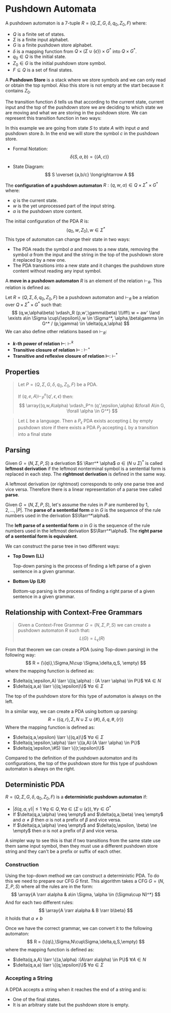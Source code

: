 # Pushdown Automata

A pushdown automaton is a 7-tuple $R=(Q,\Sigma,G,\delta,q_0,Z_0,F)$ where:

- $Q$ is a finite set of states.
- $\Sigma$ is a finite input alphabet.
- $G$ is a finite pushdown store alphabet.
- $\delta$ is a mapping function from  $Q\times (\Sigma \cup \{\epsilon\}) \times G^*$ into $Q\times G^*$.
- $q_0 \in Q$ is the initial state.
- $Z_0 \in G$ is the initial pushdown store symbol.
- $F\subseteq Q$ is a set of final states.

A **Pushdown Store** is a stack where we store symbols and we can only  read or obtain the top symbol. Also this store is not empty at the start because it contains $Z_0$.

The transition function $\delta$  tells us that according to the current state, current input and the top of the pushdown store we are deciding to which state we are moving and what we are storing in the pushdown store. We can represent this transition function in two ways:

In this example we are going from state $S$ to state $A$ with input $a$ and pushdown store $b$. In the end we will store the symbol $c$ in the pushdown store.

- Formal Notation:
  $$
  \delta(S,a,b) = \{(A,c)\}
  $$

- State Diagram:
  $$
  S \overset {a,b/c} \longrightarrow A
  $$
  

The **configuration of a pushdown automaton** $R:(q,w,\alpha) \in Q \times \Sigma^* \times G^*$  where:

- $q$ is the current state.
- $w$ is the yet unprocessed part of the input string.
- $\alpha$ is the pushdown store content.

The initial configuration of the PDA $R$ is:
$$
(q_0,w,Z_0), w\in \Sigma^*
$$
This type of automaton can change their state in two ways:

- The PDA reads the symbol $a$ and moves to a new state, removing the symbol $a$ from the input and the string in the top of the pushdown store it replaced by a new one.
- The PDA transitions into a new state and it changes the pushdown store content without reading any input symbol.

A **move in a pushdown automaton** $R$ is an element of the relation $\vdash_R$. This relation is defined as:

Let $R=(Q,\Sigma,\delta,q_0,Z_0,F)$ be a pushdown automaton and $\vdash_R$ be a relation over $Q\times\Sigma^*\times G^*$ such that:
$$
(q,w,\alpha\beta) \vdash_R (p,w',\gamma\beta) \\\iff\\ w = aw' \land \exists a\in \Sigma \cup\{\epsilon\},w \in \Sigma^*, \alpha,\beta\gamma \in G^* /
(p,\gamma) \in \delta(q,a,\alpha)
$$
We can also define other relations based on $\vdash_R$:

- **$k$-th power of relation $\vdash$**: $\vdash^k$
- **Transitive closure of relation $\vdash$** : $\vdash^+$
- **Transitive and reflexive closure of relation $\vdash$**: $\vdash^*$

## Properties

> Let $P=(Q,\Sigma,G,\delta,q_0,Z_0,F)$ be a PDA. 
>
> If $(q,e,A)\vdash_P^n(q',\epsilon,\epsilon)$ then:
> $$
> \array{(q,w,A\alpha) \vdash_P^n (q',\epsilon,\alpha) &\forall A\in G, \forall \alpha \in G^*}
> $$



> Let $L$ be a language. Then a $P_\epsilon$ PDA exists accepting $L$ by empty pushdown store if there exists a PDA $P_f$ accepting $L$ by a transition into a final state

## Parsing

Given $G=(N,\Sigma,P,S)$ a derivation $S \Rarr^* \alpha$  $\alpha \in (N\cup \Sigma)^*$ is called **leftmost derivation** if the leftmost nonterminal symbol is a sentential form is replaced in each step. The **rightmost derivation** is defined in the same way.

A leftmost derivation (or rightmost) corresponds to only one parse tree and vice versa. Therefore there is a linear representation of a parse tree called **parse**.

Given $G=(N,\Sigma,P,S)$, let's assume the rules in $P$ are numbered by $1,2,\dots,|P|$. The **parse of a sentential form** $\alpha$ in $G$ is the sequence of the rule numbers used in the derivation $S\Rarr^*\alpha$.

The **left parse of a sentential form** $\alpha$ in $G$ is the sequence of the rule numbers used in the leftmost derivation $S\Rarr^*\alpha$. The **right parse of a sentential form is equivalent**.

We can construct the parse tree in two different ways:

- **Top Down (LL)**

  Top-down parsing is the process of finding a left parse of a given sentence in a given grammar.

- **Bottom Up (LR)**

  Bottom-up parsing is the process of finding a right parse of a given sentence in a given grammar.

## Relationship with Context-Free Grammars

> Given a Context-Free Grammar $G=(N,\Sigma,P,S)$ we can create a pushdown automaton $R$ such that:
> $$
> L(G) = L_\epsilon(R)
> $$

From that theorem we can create a PDA (using Top-down parsing) in the following way:
$$
R = (\{q\},\Sigma,N\cup \Sigma,\delta,q,S, \empty)
$$
where the mapping function is defined as:

- $\delta(q,\epsilon,A) \larr \{(q,\alpha) : (A \rarr \alpha) \in P\}$   $\forall A \in N$
- $\delta(q,a,a) \larr \{(q,\epsilon)\}$    $\forall a \in \Sigma$

The top of the pushdown store for this type of automaton is always on the left.

In a similar way, we can create a PDA using bottom up parsing:
$$
R=(\{q,r\},\Sigma,N \cup \Sigma\cup\{\#\},\delta,q,\#,\{r\})
$$
Where the mapping function is defined as:

- $\delta(q,a,\epsilon) \larr \{(q,a)\}$   $\forall a\in \Sigma$
- $\delta(q,\epsilon,\alpha) \larr \{(a,A):(A \larr \alpha) \in P\}$
- $\delta(q,\epsilon,\#S) \larr \{(r,\epsilon)\}$

Compared to the definition of the pushdown automaton and its configurations, the top of the pushdown store for this type of pushdown automaton is always on the right.

## Deterministic PDA

$R=(Q,\Sigma,G,\delta,q_0,Z_0,F)$ is a **deterministic pushdown automaton** if:

- $|\delta(q,a,\gamma)| \le 1$  $\forall q \in Q,\forall a \in (\Sigma \cup\{\epsilon\}), \forall \gamma \in G^*$
- If $\delta(q,a,\alpha) \neq \empty$ and $\delta(q,a,\beta) \neq \empty$ and $\alpha \neq \beta$ then $\alpha$ is not a prefix of $\beta$ and vice versa.
- If $\delta(q,a,\alpha) \neq \empty$ and $\delta(q,\epsilon, \beta) \ne \empty$ then $\alpha$ is not a prefix of $\beta$ and vice versa.

 A simpler way to see this is that if two transitions from the same state use them same input symbol, then they must use a different pushdown store string and they can't be a prefix or suffix of each other. 

### Construction 

Using the top-down method we can construct a deterministic PDA. To do this we need to prepare our CFG $G$ first. This algorithm takes a CFG $G = (N,\Sigma,P,S)$ where all the rules are in the form:
$$
\array{A \rarr a\alpha & a\in \Sigma, \alpha \in (\Sigma\cup N)^*}
$$
And for each two different rules:
$$
\array{A \rarr a\alpha  &  B \rarr b\beta}
$$
it holds that $a \neq b$

Once we have the correct grammar, we can convert it to the following automaton:
$$
R = (\{q\},\Sigma,N\cup\Sigma,\delta,q,S,\empty)
$$
where the mapping function is defined as:

- $\delta(q,a,A) \larr \{(a,\alpha) :(A\rarr a\alpha) \in P\}$   $\forall A \in N$
- $\delta(q,a,a) \larr \{(q,\epsilon)\}$   $\forall a \in \Sigma$ 

### Accepting a String

A DPDA accepts a string when it reaches the end of a string and is:

- One of the final states.
- It is an arbitrary state but the pushdown store is empty.



